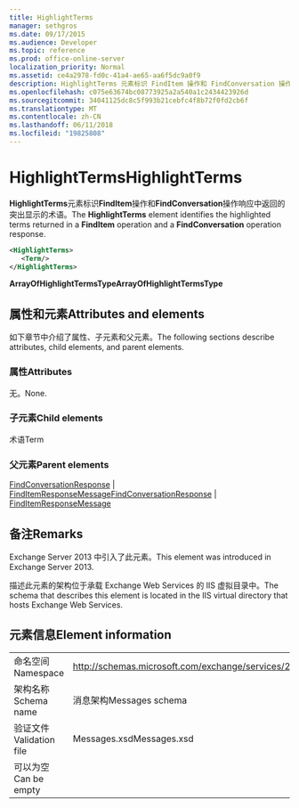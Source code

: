 ```yaml
---
title: HighlightTerms
manager: sethgros
ms.date: 09/17/2015
ms.audience: Developer
ms.topic: reference
ms.prod: office-online-server
localization_priority: Normal
ms.assetid: ce4a2978-fd0c-41a4-ae65-aa6f5dc9a0f9
description: HighlightTerms 元素标识 FindItem 操作和 FindConversation 操作响应中返回的突出显示的术语。
ms.openlocfilehash: c075e63674bc08773925a2a540a1c2434423926d
ms.sourcegitcommit: 34041125dc8c5f993b21cebfc4f8b72f0fd2cb6f
ms.translationtype: MT
ms.contentlocale: zh-CN
ms.lasthandoff: 06/11/2018
ms.locfileid: "19825808"
---
```

# <a name="highlightterms"></a><span data-ttu-id="b1be4-103">HighlightTerms</span><span class="sxs-lookup"><span data-stu-id="b1be4-103">HighlightTerms</span></span>

<span data-ttu-id="b1be4-104">**HighlightTerms**元素标识**FindItem**操作和**FindConversation**操作响应中返回的突出显示的术语。</span><span class="sxs-lookup"><span data-stu-id="b1be4-104">The **HighlightTerms** element identifies the highlighted terms returned in a **FindItem** operation and a **FindConversation** operation response.</span></span> 
  
```XML
<HighlightTerms>
   <Term/>
</HighlightTerms>
```

 <span data-ttu-id="b1be4-105">**ArrayOfHighlightTermsType**</span><span class="sxs-lookup"><span data-stu-id="b1be4-105">**ArrayOfHighlightTermsType**</span></span>
## <a name="attributes-and-elements"></a><span data-ttu-id="b1be4-106">属性和元素</span><span class="sxs-lookup"><span data-stu-id="b1be4-106">Attributes and elements</span></span>

<span data-ttu-id="b1be4-107">如下章节中介绍了属性、子元素和父元素。</span><span class="sxs-lookup"><span data-stu-id="b1be4-107">The following sections describe attributes, child elements, and parent elements.</span></span>
  
### <a name="attributes"></a><span data-ttu-id="b1be4-108">属性</span><span class="sxs-lookup"><span data-stu-id="b1be4-108">Attributes</span></span>

<span data-ttu-id="b1be4-109">无。</span><span class="sxs-lookup"><span data-stu-id="b1be4-109">None.</span></span>
  
### <a name="child-elements"></a><span data-ttu-id="b1be4-110">子元素</span><span class="sxs-lookup"><span data-stu-id="b1be4-110">Child elements</span></span>

<span data-ttu-id="b1be4-111">术语</span><span class="sxs-lookup"><span data-stu-id="b1be4-111">Term</span></span>
  
### <a name="parent-elements"></a><span data-ttu-id="b1be4-112">父元素</span><span class="sxs-lookup"><span data-stu-id="b1be4-112">Parent elements</span></span>

<span data-ttu-id="b1be4-113">[FindConversationResponse](findconversationresponse.md) | [FindItemResponseMessage](finditemresponsemessage.md)</span><span class="sxs-lookup"><span data-stu-id="b1be4-113">[FindConversationResponse](findconversationresponse.md) | [FindItemResponseMessage](finditemresponsemessage.md)</span></span>
  
## <a name="remarks"></a><span data-ttu-id="b1be4-114">备注</span><span class="sxs-lookup"><span data-stu-id="b1be4-114">Remarks</span></span>

<span data-ttu-id="b1be4-115">Exchange Server 2013 中引入了此元素。</span><span class="sxs-lookup"><span data-stu-id="b1be4-115">This element was introduced in Exchange Server 2013.</span></span>
  
<span data-ttu-id="b1be4-116">描述此元素的架构位于承载 Exchange Web Services 的 IIS 虚拟目录中。</span><span class="sxs-lookup"><span data-stu-id="b1be4-116">The schema that describes this element is located in the IIS virtual directory that hosts Exchange Web Services.</span></span>
  
## <a name="element-information"></a><span data-ttu-id="b1be4-117">元素信息</span><span class="sxs-lookup"><span data-stu-id="b1be4-117">Element information</span></span>

|||
|:-----|:-----|
|<span data-ttu-id="b1be4-118">命名空间</span><span class="sxs-lookup"><span data-stu-id="b1be4-118">Namespace</span></span>  <br/> |http://schemas.microsoft.com/exchange/services/2006/messages  <br/> |
|<span data-ttu-id="b1be4-119">架构名称</span><span class="sxs-lookup"><span data-stu-id="b1be4-119">Schema name</span></span>  <br/> |<span data-ttu-id="b1be4-120">消息架构</span><span class="sxs-lookup"><span data-stu-id="b1be4-120">Messages schema</span></span>  <br/> |
|<span data-ttu-id="b1be4-121">验证文件</span><span class="sxs-lookup"><span data-stu-id="b1be4-121">Validation file</span></span>  <br/> |<span data-ttu-id="b1be4-122">Messages.xsd</span><span class="sxs-lookup"><span data-stu-id="b1be4-122">Messages.xsd</span></span>  <br/> |
|<span data-ttu-id="b1be4-123">可以为空</span><span class="sxs-lookup"><span data-stu-id="b1be4-123">Can be empty</span></span>  <br/> ||
   

